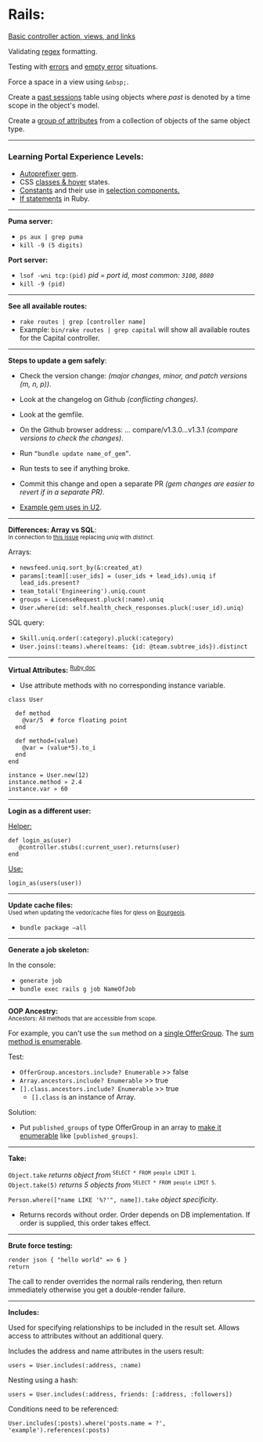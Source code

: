 # Rails:

[Basic controller action, views, and links](https://github.com/LauraAubin/All-things-FED-and-Rails/pull/7)

Validating [regex](https://github.com/Shopify/learning_portal/pull/89/files#diff-4676c008b11a5480d73d4a6de01e45b9R8) formatting.

Testing with [errors](https://github.com/Shopify/learning_portal/pull/89/files#diff-b6d7d06f7e7b01588ae44fbc220c0675R77) and [empty error](https://github.com/Shopify/learning_portal/pull/89/files#diff-b6d7d06f7e7b01588ae44fbc220c0675R59) situations.

Force a space in a view using `&nbsp;`.

Create a [past sessions](https://github.com/Shopify/learning_portal/pull/30) table using objects where _past_ is denoted by a time scope in the object's model.

Create a [group of attributes](https://github.com/Shopify/u2/pull/1261/files#diff-9656a3d1559c620b44e450a59ce066bfR65) from a collection of objects of the same object type.

<hr>

### Learning Portal Experience Levels:
- [Autoprefixer gem](https://github.com/Shopify/learning_portal/pull/110/files#diff-8b7db4d5cc4b8f6dc8feb7030baa2478R68).
- CSS [classes & hover](https://github.com/Shopify/learning_portal/pull/110/files#diff-0400d3c3f3fa3061959880eda9dba5ea) states.
- [Constants](https://github.com/Shopify/learning_portal/pull/110/files#diff-29778f5324b60f90ff2ed1d3bdb8c864R2) and their use in [selection components.](https://github.com/Shopify/learning_portal/pull/110/files#diff-65e76be33710d4eb74ed8c00785026d7R29)
- [If statements](https://github.com/Shopify/learning_portal/pull/110/files#diff-a226f1bd0e5cadee63818c9e15344343R20) in Ruby.

<hr>

**Puma server:**
- `ps aux | grep puma`
- `kill -9 (5 digits)`

**Port server:**
- `lsof -wni tcp:(pid)` _pid = port id, most common: `3100`, `8080`_
- `kill -9 (pid)`

<hr>

**See all available routes:**
- `rake routes | grep [controller name]`
- Example: `bin/rake routes | grep capital` will show all available routes for the Capital controller.

<hr>

**Steps to update a gem safely**:
<br>
- Check the version change: _(major changes, minor, and patch versions (m, n, p))_.
- Look at the changelog on Github _(conflicting changes)_.
- Look at the gemfile.
- On the Github browser address: … compare/v1.3.0...v1.3.1 _(compare versions to check the changes)_.
- Run `“bundle update name_of_gem”`.
- Run tests to see if anything broke.
- Commit this change and open a separate PR _(gem changes are easier to revert if in a separate PR)_.

- [Example gem uses in U2](https://services.shopify.io/dependencies/u2/production?type=gem#).

<hr>

**Differences: Array vs SQL**:<br>
<sup>In connection to [this issue](https://github.com/Shopify/u2/issues/1538#event-1227815311) replacing _uniq_ with _distinct_.</sup>

Arrays:
- `newsfeed.uniq.sort_by(&:created_at)`
- `params[:team][:user_ids] = (user_ids + lead_ids).uniq if lead_ids.present?`
- `team_total('Engineering').uniq.count`
- `groups = LicenseRequest.pluck(:name).uniq`
- `User.where(id: self.health_check_responses.pluck(:user_id).uniq)`

SQL query:
- `Skill.uniq.order(:category).pluck(:category)`
- `User.joins(:teams).where(teams: {id: @team.subtree_ids}).distinct`

<hr>

**Virtual Attributes:** <sup>[Ruby doc](http://ruby-doc.com/docs/ProgrammingRuby/html/tut_classes.html#UC)</sup>

- Use attribute methods with no corresponding instance variable.

```
class User

  def method
    @var/5  # force floating point
  end
  
  def method=(value)
    @var = (value*5).to_i
  end
end

instance = User.new(12)
instance.method	» 2.4
instance.var » 60
```

<hr>

**Login as a different user:**

[Helper:](https://github.com/ShopifyFRS/bourgeois/blob/d97d888955f92dbe4bc748daffcafaf61e911a1c/test/test_helper.rb#L81-L83)
```
def login_as(user)
   @controller.stubs(:current_user).returns(user)
end
```

[Use:](https://github.com/ShopifyFRS/bourgeois/blob/7b71578296bff3af64b31949e934e4baa2ff8b93/test/controllers/internal/financings_controller_test.rb#L49)
```
login_as(users(user))
```
<hr>

**Update cache files:**<br>
<sup>Used when updating the vedor/cache files for qless on [Bourgeois](https://github.com/ShopifyFRS/bourgeois/pull/3207).</sup>
- `bundle package —all` 

<hr>

**Generate a job skeleton:**

In the console:
- `generate job`
- `bundle exec rails g job NameOfJob`

<hr>

**OOP Ancestry:**<br>
<sup>Ancestors: All methods that are accessible from scope.</sup>

For example, you can't use the `sum` method on a [single OfferGroup](https://github.com/ShopifyFRS/bourgeois/pull/3361/files#diff-43aafddaf06d25aee6df380422d1ec32R127). The [sum method is enumerable](https://apidock.com/rails/Enumerable/sum).

Test:

- `OfferGroup.ancestors.include? Enumerable` >> false
- `Array.ancestors.include? Enumerable` >> true
- `[].class.ancestors.include? Enumerable` >> true
     - `[].class` is an instance of Array.
     
Solution:

- Put `published_groups` of type OfferGroup in an array to [make it enumerable](https://github.com/ShopifyFRS/bourgeois/pull/3361/files#diff-3d8a4e51deeec5e0d5e4aa218f9253b6R14) like `[published_groups]`.

<hr>

**Take:**

`Object.take` _returns object from_ <sup>`SELECT * FROM people LIMIT 1`.</sup><br>
`Object.take(5)` _returns 5 objects from_ <sup>`SELECT * FROM people LIMIT 5`.</sup><br>

`Person.where(["name LIKE '%?'", name]).take` _object specificity_.

- Returns records without order. Order depends on DB implementation. If order is supplied, this order takes effect.

<hr>

**Brute force testing:**

`render json { "hello world" => 6 }`<br>
`return`

The call to render overrides the normal rails rendering, then return immediately otherwise you get a double-render failure.

<hr>

**Includes:**

Used for specifying relationships to be included in the result set. Allows access to attributes without an additional query.

Includes the address and name attributes in the users result:

```
users = User.includes(:address, :name)
```

Nesting using a hash:

```
users = User.includes(:address, friends: [:address, :followers])
```

Conditions need to be referenced:

```
User.includes(:posts).where('posts.name = ?', 'example').references(:posts)
```
